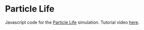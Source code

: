 # Particle Life

Javascript code for the [Particle Life](https://github.com/hunar4321/particle-life) simulation.
Tutorial video [here](https://www.youtube.com/watch?v=0Kx4Y9TVMGg).
